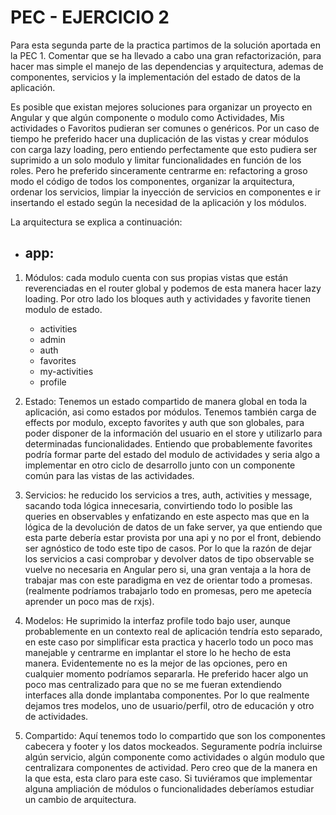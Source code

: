 # PEC - EJERCICIO 2

Para esta segunda parte de la practica partimos de la solución aportada en la PEC 1. Comentar que se ha llevado a cabo una gran refactorización, para hacer mas simple el manejo de las dependencias y arquitectura, ademas de componentes, servicios y la implementación del estado de datos de la aplicación.

Es posible que existan mejores soluciones para organizar un proyecto en Angular y que algún componente o modulo como Actividades, Mis actividades o Favoritos pudieran ser comunes o genéricos. Por un caso de tiempo he preferido hacer una duplicación de las vistas y crear módulos con carga lazy loading, pero entiendo perfectamente que esto pudiera ser suprimido a un solo modulo y limitar funcionalidades en función de los roles. Pero he preferido sinceramente centrarme en: refactoring a groso modo el código de todos los componentes, organizar la arquitectura, ordenar los servicios, limpiar la inyección de servicios en componentes e ir insertando el estado según la necesidad de la aplicación y los módulos.

La arquitectura se explica a continuación:

- ## app:

1. Módulos: cada modulo cuenta con sus propias vistas que están reverenciadas en el router global y podemos de esta manera hacer lazy loading. Por otro lado los bloques auth y actividades y favorite tienen modulo de estado.

   - activities
   - admin
   - auth
   - favorites
   - my-activities
   - profile

2. Estado: Tenemos un estado compartido de manera global en toda la aplicación, asi como estados por módulos. Tenemos también carga de effects por modulo, excepto favorites y auth que son globales, para poder disponer de la información del usuario en el store y utilizarlo para determinadas funcionalidades. Entiendo que probablemente favorites podría formar parte del estado del modulo de actividades y seria algo a implementar en otro ciclo de desarrollo junto con un componente común para las vistas de las actividades.

3. Servicios: he reducido los servicios a tres, auth, activities y message, sacando toda lógica innecesaria, convirtiendo todo lo posible las queries en observables y enfatizando en este aspecto mas que en la lógica de la devolución de datos de un fake server, ya que entiendo que esta parte debería estar provista por una api y no por el front, debiendo ser agnóstico de todo este tipo de casos. Por lo que la razón de dejar los servicios a casi comprobar y devolver datos de tipo observable se vuelve no necesaria en Angular pero si, una gran ventaja a la hora de trabajar mas con este paradigma en vez de orientar todo a promesas. (realmente podríamos trabajarlo todo en promesas, pero me apetecía aprender un poco mas de rxjs).

4. Modelos: He suprimido la interfaz profile todo bajo user, aunque probablemente en un contexto real de aplicación tendría esto separado, en este caso por simplificar esta practica y hacerlo todo un poco mas manejable y centrarme en implantar el store lo he hecho de esta manera. Evidentemente no es la mejor de las opciones, pero en cualquier momento podríamos separarla. He preferido hacer algo un poco mas centralizado para que no se me fueran extendiendo interfaces alla donde implantaba componentes. Por lo que realmente dejamos tres modelos, uno de usuario/perfil, otro de educación y otro de actividades.

5. Compartido: Aquí tenemos todo lo compartido que son los componentes cabecera y footer y los datos mockeados. Seguramente podría incluirse algún servicio, algún componente como actividades o algún modulo que centralizara componentes de actividad. Pero creo que de la manera en la que esta, esta claro para este caso. Si tuviéramos que implementar alguna ampliación de módulos o funcionalidades deberíamos estudiar un cambio de arquitectura.
